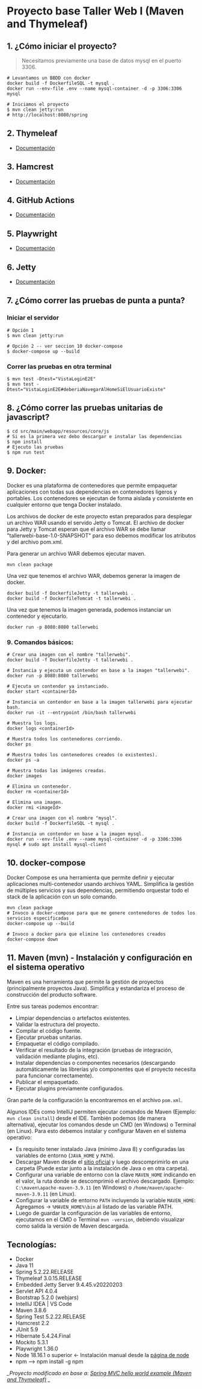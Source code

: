 Proyecto base Taller Web I (Maven and Thymeleaf)
===============================

## 1. ¿Cómo iniciar el proyecto?
> Necesitamos previamente una base de datos mysql en el puerto 3306.
```shell
# Levantamos un BBDD con docker
docker build -f DockerfileSQL -t mysql .
docker run --env-file .env --name mysql-container -d -p 3306:3306 mysql

# Iniciamos el proyecto
$ mvn clean jetty:run
# http://localhost:8080/spring
```
## 2. Thymeleaf
* [Documentación](https://www.thymeleaf.org/doc/tutorials/3.0/usingthymeleaf.html)

## 3. Hamcrest
* [Documentación](https://hamcrest.org/JavaHamcrest/javadoc/2.2/)

## 4. GitHub Actions
* [Documentación](https://docs.github.com/es/actions/quickstart)

## 5. Playwright
* [Documentación](https://playwright.dev/java/docs/intro)

## 6. Jetty
* [Documentación](https://eclipse.dev/jetty/documentation/jetty-9/index.html#maven-and-jetty)

## 7. ¿Cómo correr las pruebas de punta a punta?

### Iniciar el servidor
```shell
# Opción 1
$ mvn clean jetty:run

# Opción 2 -- ver seccion 10 docker-compose
$ docker-compose up --build
```
### Correr las pruebas en otra terminal
```shell
$ mvn test -Dtest="VistaLoginE2E"
$ mvn test -Dtest="VistaLoginE2E#deberiaNavegarAlHomeSiElUsuarioExiste"
```

## 8. ¿Cómo correr las pruebas unitarias de javascript?
```shell
$ cd src/main/webapp/resources/core/js
# Si es la primera vez debo descargar e instalar las dependencias
$ npm install
# Ejecuto las pruebas
$ npm run test
```

## 9. Docker:
Docker es una plataforma de contenedores que permite empaquetar aplicaciones con todas sus dependencias en contenedores ligeros y portables. Los contenedores se ejecutan de forma aislada y consistente en cualquier entorno que tenga Docker instalado.

Los archivos de docker de este proyecto estan preparados para desplegar un archivo WAR usando el servido Jetty o Tomcat.
El archivo de docker para Jetty y Tomcat esperan que el archivo WAR se debe llamar "tallerwebi-base-1.0-SNAPSHOT" para eso debemos modificar los atributos <artifactId> y <version> del archivo pom.xml. 

Para generar un archivo WAR debemos ejecutar maven.
```shell
mvn clean package
```

Una vez que tenemos el archivo WAR, debemos generar la imagen de docker.
```shell
docker build -f DockerfileJetty -t tallerwebi .
docker build -f DockerfileTomcat -t tallerwebi .
```

Una vez que tenemos la imagen generada, podemos instanciar un contenedor y ejecutarlo.
```shell
docker run -p 8080:8080 tallerwebi
```

### 9. Comandos básicos:
```shell
# Crear una imagen con el nombre "tallerwebi".
docker build -f DockerfileJetty -t tallerwebi .

# Instancia y ejecuta un contendor en base a la imagen "tallerwebi". 
docker run -p 8080:8080 tallerwebi 

# Ejecuta un contendor ya instanciado.
docker start <containerId> 

# Instancia un contendor en base a la imagen tallerwebi para ejecutar bash.
docker run -it --entrypoint /bin/bash tallerwebi

# Muestra los logs.
docker logs <containerId>

# Muestra todos los contenedores corriendo.
docker ps

# Muestra todos los contenedores creados (o existentes).
docker ps -a 

# Muestra todas las imágenes creadas.
docker images

# Elimina un contenedor.
docker rm <containerId>

# Elimina una imagen.
docker rmi <imageId>

# Crear una imagen con el nombre "mysql".
docker build -f DockerfileSQL -t mysql .

# Instancia un contendor en base a la imagen mysql.
docker run --env-file .env --name mysql-container -d -p 3306:3306 mysql # sudo apt install mysql-client
```

## 10. docker-compose
Docker Compose es una herramienta que permite definir y ejecutar aplicaciones multi-contenedor usando archivos YAML. Simplifica la gestión de múltiples servicios y sus dependencias, permitiendo orquestar todo el stack de la aplicación con un solo comando.

```shell
mvn clean package
# Invoco a docker-compose para que me genere contenedores de todos los servicios especificadas
docker-compose up --build

# Invoco a docker para que elimine los contenedores creados 
docker-compose down
```

## 11. Maven (mvn) - Instalación y configuración en el sistema operativo
Maven es una herramienta que permite la gestión de proyectos (principalmente proyectos Java). Simplifica y estandariza el proceso de construcción del producto software. 

Entre sus tareas podemos encontrar: 
* Limpiar dependencias o artefactos existentes.
* Validar la estructura del proyecto.
* Compilar el código fuente.
* Ejecutar pruebas unitarias.
* Empaquetar el código compilado.
* Verificar el resultado de la integración (pruebas de integración, validación mediante plugins, etc). 
* Instalar dependencias o componentes necesarios (descargando automáticamente las librerías y/o componentes que el proyecto necesita para funcionar correctamente).
* Publicar el empaquetado.
* Ejecutar plugins previamente configurados. 

Gran parte de la configuración la encontraremos en el archivo `pom.xml`.

Algunos IDEs como IntelliJ permiten ejecutar comandos de Maven (Ejemplo: `mvn clean install`) desde el IDE. También podemos (de manera alternativa), ejecutar los comandos desde un CMD (en Windows) o Terminal (en Linux). Para esto debemos instalar y configurar Maven en el sistema operativo:
* Es requisito tener instalado Java (mínimo Java 8) y configuradas las variables de entorno (`JAVA_HOME` y `PATH`).
* Descargar Maven desde el [sitio oficial](https://dlcdn.apache.org/maven/maven-3/3.8.9/binaries/apache-maven-3.8.9-bin.zip) y luego descomprimirlo en una carpeta (Puede estar junto a la instalación de Java o en otra carpeta).
* Configurar una variable de entorno con la clave `MAVEN_HOME` indicando en el valor, la ruta donde se descomprimió el archivo descargado. Ejemplo: `C:\maven\apache-maven-3.9.11` (en Windows) o `/home/maven/apache-maven-3.9.11` (en Linux).
* Configurar la variable de entorno `PATH` incluyendo la variable `MAVEN_HOME`: Agregamos -> `%MAVEN_HOME%\bin` al listado de las variable PATH.
* Luego de guardar la configuración de las variables de entorno, ejecutamos en el CMD o Terminal `mvn -version`, debiendo visualizar como salida la versión de Maven descargada.

## Tecnologías:
* Docker
* Java 11
* Spring 5.2.22.RELEASE
* Thymeleaf 3.0.15.RELEASE
* Embedded Jetty Server 9.4.45.v20220203
* Servlet API 4.0.4
* Bootstrap 5.2.0 (webjars)
* IntelliJ IDEA | VS Code
* Maven 3.8.6
* Spring Test 5.2.22.RELEASE
* Hamcrest 2.2
* JUnit 5.9
* Hibernate 5.4.24.Final
* Mockito 5.3.1
* Playwright 1.36.0
* Node 18.16.1 o superior <- Instalación manual desde la [página de node](https://nodejs.org/en) 
* npm --> npm install -g npm

*_Proyecto modificado en base a: [Spring MVC hello world example (Maven and Thymeleaf)](https://mkyong.com/spring-mvc/spring-mvc-hello-world-example/) _*